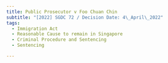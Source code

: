 ```yaml
---
title: Public Prosecutor v Foo Chuan Chin
subtitle: "[2022] SGDC 72 / Decision Date: 4\_April\_2022"
tags:
  - Immigration Act
  - Reasonable Cause to remain in Singapore
  - Criminal Procedure and Sentencing
  - Sentencing

---
```

